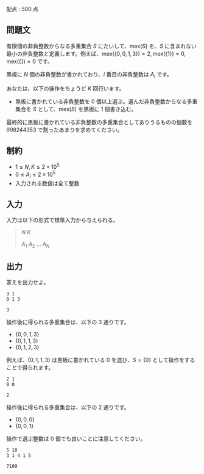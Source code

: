 配点 : $500$ 点

## 問題文

有限個の非負整数からなる多重集合 $S$ にたいして、$\mathrm{mex}(S)$ を、$S$ に含まれない最小の非負整数と定義します。例えば、$\mathrm{mex}(\lbrace 0,0, 1,3\rbrace ) = 2, \mathrm{mex}(\lbrace 1 \rbrace) = 0, \mathrm{mex}(\lbrace \rbrace) = 0$ です。

黒板に $N$ 個の非負整数が書かれており、$i$ 番目の非負整数は $A_i$ です。

あなたは、以下の操作をちょうど $K$ 回行います。

- 黒板に書かれている非負整数を $0$ 個以上選ぶ。選んだ非負整数からなる多重集合を $S$ として、$\mathrm{mex}(S)$ を黒板に $1$ 個書き込む。

最終的に黒板に書かれている非負整数の多重集合としてありうるものの個数を $998244353$ で割ったあまりを求めてください。

## 制約

- $1 \leq N,K \leq 2\times 10^5$
- $0\leq A_i\leq 2\times 10^5$
- 入力される数値は全て整数

## 入力

入力は以下の形式で標準入力から与えられる。

> $N$ $K$
> 
> $A_1$ $A_2$ $\ldots$ $A_N$

## 出力

答えを出力せよ。

```input1
3 1
0 1 3
```

```output1
3
```

操作後に得られる多重集合は、以下の $3$ 通りです。

- $\lbrace 0,0,1,3 \rbrace$
- $\lbrace 0,1,1,3\rbrace$
- $\lbrace 0,1,2,3 \rbrace$

例えば、$\lbrace 0,1,1,3\rbrace$ は黒板に書かれている $0$ を選び、$S=\lbrace 0\rbrace$ として操作をすることで得られます。

```input2
2 1
0 0
```

```output2
2
```

操作後に得られる多重集合は、以下の $2$ 通りです。

- $\lbrace 0,0,0 \rbrace$
- $\lbrace 0,0,1\rbrace$

操作で選ぶ整数は $0$ 個でも良いことに注意してください。

```input3
5 10
3 1 4 1 5
```

```output3
7109
```